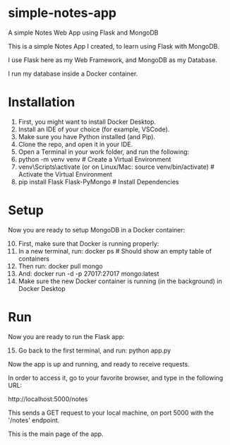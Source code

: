 # simple-notes-app
A simple Notes Web App using Flask and MongoDB

This is a simple Notes App I created, to learn using Flask with MongoDB.

I use Flask here as my Web Framework, and MongoDB as my Database.

I run my database inside a Docker container.

# Installation

1. First, you might want to install Docker Desktop.
2. Install an IDE of your choice (for example, VSCode).
3. Make sure you have Python installed (and Pip).
5. Clone the repo, and open it in your IDE.
6. Open a Terminal in your work folder, and run the following: 
7. python -m venv venv  # Create a Virtual Environment
8. venv\Scripts\activate (or on Linux/Mac: source venv/bin/activate) # Activate the Virtual Environment
9. pip install Flask Flask-PyMongo # Install Dependencies

# Setup

Now you are ready to setup MongoDB in a Docker container:


10. First, make sure that Docker is running properly:
11. In a new terminal, run: docker ps # Should show an empty table of containers
12. Then run: docker pull mongo
13. And: docker run -d -p 27017:27017 mongo:latest
14. Make sure the new Docker container is running (in the background) in Docker Desktop

# Run

 Now you are ready to run the Flask app:
 
 15. Go back to the first terminal, and run: python app.py

  
  Now the app is up and running, and ready to receive requests.
  
  In order to access it, go to your favorite browser, and type in the following URL:

  http://localhost:5000/notes

  This sends a GET request to your local machine, on port 5000 with the '/notes' endpoint.

  This is the main page of the app.
